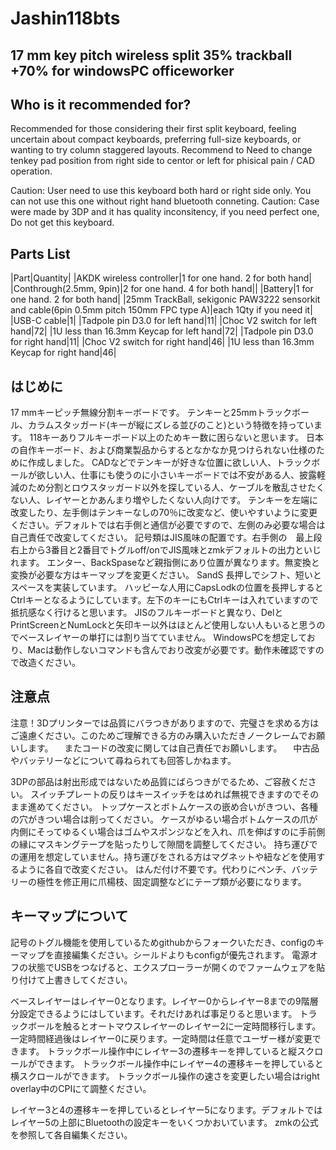 # Jashin118bts

## 17 mm key pitch wireless split 35% trackball +70% for windowsPC officeworker
## Who is it recommended for?
  Recommended for those considering their first split keyboard, feeling uncertain about compact keyboards, preferring full-size keyboards, or wanting to try column staggered layouts.
  Recommend to Need to change tenkey pad position from right side to centor or left for phisical pain / CAD operation.
  
  Caution: User need to use this keyboard both hard or right side only. You can not use this one without right hand bluetooth conneting.
  Caution: Case were made by 3DP and it has quality inconsitency, if you need perfect one, Do not get this keyboard. 

## Parts List

|Part|Quantity|
|AKDK wireless controller|1 for one hand. 2 for both hand|
|Conthrough(2.5mm, 9pin)|2 for one hand. 4 for both hand||
|Battery|1 for one hand. 2 for both hand|
|25mm TrackBall, sekigonic PAW3222 sensorkit and cable(6pin 0.5mm pitch 150mm FPC type A)|each 1Qty if you need it|
|USB-C cable|1|
|Tadpole pin D3.0 for left hand|11|
|Choc V2 switch for left hand|72|
|1U less than 16.3mm Keycap for left hand|72|
|Tadpole pin D3.0 for right hand|11|
|Choc V2 switch for right hand|46|
|1U less than 16.3mm Keycap for right hand|46|

## はじめに

17 mmキーピッチ無線分割キーボードです。
テンキーと25mmトラックボール、カラムスタッガード(キーが縦にズレる並びのこと)という特徴を持っています。
118キーありフルキーボード以上のためキー数に困らないと思います。
日本の自作キーボード、および商業製品からするとなかなか見つけられない仕様のために作成しました。
CADなどでテンキーが好きな位置に欲しい人、トラックボールが欲しい人、仕事にも使うのに小さいキーボードでは不安がある人、披露軽減のため分割とロウスタッガード以外を探している人、ケーブルを散乱させたくない人、レイヤーとかあんまり増やしたくない人向けです。
テンキーを左端に改変したり、左手側はテンキーなしの70％に改変など、使いやすいように変更ください。デフォルトでは右手側と通信が必要ですので、左側のみ必要な場合は自己責任で改変してください。
記号類はJIS風味の配置です。右手側の　最上段右上から3番目と2番目でトグルoff/onでJIS風味とzmkデフォルトの出力といじれます。
エンター、BackSpaseなど親指側にあり位置が異なります。無変換と変換が必要な方はキーマップを変更ください。
SandS 長押しでシフト、短いとスペースを実装しています。
ハッピーな人用にCapsLodkの位置を長押しするとCtrlキーとなるようにしています。左下のキーにもCtrlキーは入れていますので抵抗感なく行けると思います。
JISのフルキーボードと異なり、DelとPrintScreenとNumLockと矢印キー以外はほとんど使用しない人もいると思うのでベースレイヤーの単打には割り当てていません。
WindowsPCを想定しており、Macは動作しないコマンドも含んでおり改変が必要です。動作未確認ですので改造ください。

## 注意点
注意！3Dプリンターでは品質にバラつきがありますので、完璧さを求める方はご遠慮ください。このためご理解できる方のみ購入いただきノークレームでお願いします。
　またコードの改変に関しては自己責任でお願いします。
　中古品やバッテリーなどについて尋ねられても回答しかねます。

3DPの部品は射出形成ではないため品質にばらつきがでるため、ご容赦ください。
スイッチプレートの反りはキースイッチをはめれば無視できますのでそのまま進めてください。
トップケースとボトムケースの嵌め合いがきつい、各種の穴がきつい場合は削ってください。
ケースがゆるい場合ボトムケースの爪が内側にそってゆるくい場合はゴムやスポンジなどを入れ、爪を伸ばすのに手前側の縁にマスキングテープを貼ったりして隙間を調整してください。
持ち運びでの運用を想定していません。持ち運びをされる方はマグネットや紐などを使用するように各自で改変ください。
はんだ付け不要です。代わりにペンチ、バッテリーの極性を修正用に爪楊枝、固定調整などにテープ類が必要になります。

## キーマップについて
記号のトグル機能を使用しているためgithubからフォークいただき、configのキーマップを直接編集ください。シールドよりもconfigが優先されます。
電源オフの状態でUSBをつなげると、エクスプローラーが開くのでファームウェアを貼り付けて上書きしてください。

ベースレイヤーはレイヤー0となります。レイヤー0からレイヤー8までの9階層分設定できるようにはしています。それだけあれば事足りると思います。
トラックボールを触るとオートマウスレイヤーのレイヤー2に一定時間移行します。一定時間経過後はレイヤー0に戻ります。一定時間は任意でユーザー様が変更できます。
トラックボール操作中にレイヤー3の遷移キーを押していると縦スクロールができます。
トラックボール操作中にレイヤー4の遷移キーを押していると横スクロールができます。
トラックボール操作の速さを変更したい場合はright overlay中のCPIにて調整ください。

レイヤー3と4の遷移キーを押しているとレイヤー5になります。デフォルトではレイヤー5の上部にBluetoothの設定キーをいくつかおいています。
zmkの公式を参照して各自編集ください。
